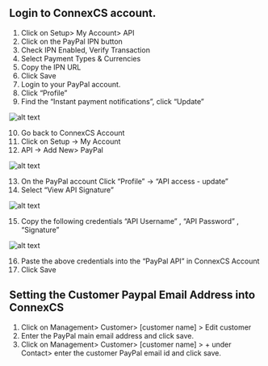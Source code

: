 
## Login to ConnexCS account.

1.	Click on Setup> My Account> API
2.	Click on the PayPal IPN button 
3.	Check IPN Enabled, Verify Transaction
4.	Select Payment Types & Currencies
5.	Copy the IPN URL
6.	Click Save
7.	Login to your PayPal account.
8.	Click “Profile”
9.	Find the “Instant payment notifications”, click “Update”

![alt text][paypal-3]
 
10.	Go back to ConnexCS Account 
11.	Click on Setup -> My Account
12.	API -> Add New> PayPal

![alt text][paypal-6]

13.	On the PayPal account Click “Profile”  ->  “API  access   -  update”
14.	Select “View API Signature”
 
![alt text][paypal-8] 
 
15.	Copy the following credentials
“API Username” , “API Password” , “Signature”
 
![alt text][paypal-9] 
 
16.	Paste the above credentials  into the “PayPal API” in ConnexCS Account
17.	Click Save


## Setting the Customer Paypal Email Address into ConnexCS

1.	Click on Management> Customer> [customer name] > Edit customer
2.	Enter the PayPal main email address and click save.
3.	Click on Management> Customer> [customer name] > + under Contact> enter the customer PayPal email id and click save.


[paypal-3]: https://raw.githubusercontent.com/digipigeon/connexcs-user-docs/master/img/paypal-3.png "Paypal-3"
[paypal-6]: https://raw.githubusercontent.com/digipigeon/connexcs-user-docs/master/img/paypal-6.png "Paypal-6"
[paypal-8]: https://raw.githubusercontent.com/digipigeon/connexcs-user-docs/master/img/paypal-8.png "Paypal-8"
[paypal-9]: https://raw.githubusercontent.com/digipigeon/connexcs-user-docs/master/img/paypal-9.png "Paypal-9"

